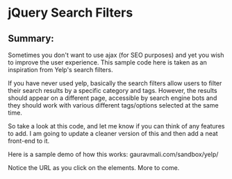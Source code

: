 #  jQuery Search Filters

## Summary:

Sometimes you don't want to use ajax (for SEO purposes) and yet you wish to improve the user experience. This sample code here is taken as an inspiration from Yelp's search filters.

If you have never used yelp, basically the search filters allow users to filter their search results by a specific category and tags. However, the results should appear on a different page, accessible by search engine bots and they should work with various different tags/options selected at the same time.

So take a look at this code, and let me know if you can think of any features to add. I am going to update a cleaner version of this and then add a neat front-end to it.

Here is a sample demo of how this works: gauravmali.com/sandbox/yelp/

Notice the URL as you click on the elements. More to come.

